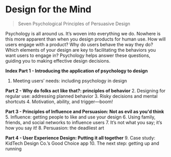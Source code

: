 # Design for the Mind
> Seven Psychological Principles of Persuasive Design

Psychology is all around us. It’s woven into everything we do. Nowhere is this more apparent than when you design products for human use. How will users engage with a product? Why do users behave the way they do? Which elements of your design are key to facilitating the behaviors you want users to engage in? Psychology helps answer these questions, guiding you to making effective design decisions.

**Index**
**Part 1 - Introducing the application of psychology to design**
1. Meeting users’ needs: including psychology in design

**Part 2 - Why do folks act like that?: principles of behavior**
2. Designing for regular use: addressing planned behavior
3. Risky decisions and mental shortcuts
4. Motivation, ability, and trigger—boom!

**Part 3 - Principles of Influence and Persuasion: Not as evil as you'd think**
5. Influence: getting people to like and use your design
6. Using family, friends, and social networks to influence users
7. It’s not what you say; it’s how you say it!
8. Persuasion: the deadliest art

**Part 4 - User Experience Design: Putting it all together**
9. Case study: KidTech Design Co.’s Good Choice app
10. The next step: getting up and running
